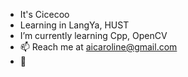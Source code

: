 - It's Cicecoo
- Learning in LangYa, HUST
- I’m currently learning Cpp, OpenCV
- 📫 Reach me at aicaroline@gmail.com
- :rofl:
<!---
Cicecoo/Cicecoo is a ✨ special ✨ repository because its `README.md` (this file) appears on your GitHub profile.
You can click the Preview link to take a look at your changes.
--->

